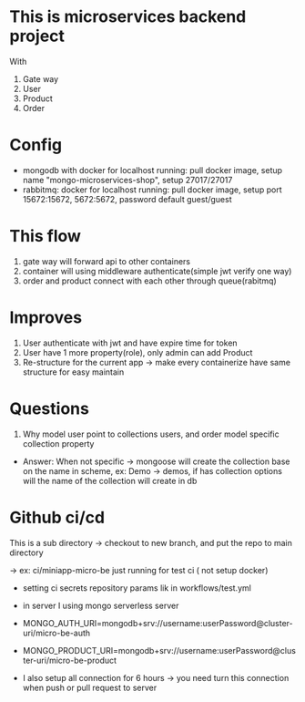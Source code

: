 # This is microservices backend project

With

1. Gate way
2. User
3. Product
4. Order

# Config

- mongodb with docker for localhost running: pull docker image, setup name "mongo-microservices-shop", setup 27017/27017
- rabbitmq: docker for localhost running: pull docker image, setup port 15672:15672, 5672:5672, password default guest/guest

# This flow

1. gate way will forward api to other containers
2. container will using middleware authenticate(simple jwt verify one way)
3. order and product connect with each other through queue(rabitmq)

# Improves

1. User authenticate with jwt and have expire time for token
2. User have 1 more property(role), only admin can add Product
3. Re-structure for the current app -> make every containerize have same structure for easy maintain

# Questions

1. Why model user point to collections users, and order model specific collection property

- Answer: When not specific -> mongoose will create the collection base on the name in scheme, ex: Demo -> demos, if has collection options will the name of the collection will create in db

# Github ci/cd

This is a sub directory -> checkout to new branch, and put the repo to main directory

-> ex: ci/miniapp-micro-be
just running for test ci ( not setup docker)

- setting ci secrets repository params lik in workflows/test.yml
- in server I using mongo serverless server
- MONGO_AUTH_URI=mongodb+srv://username:userPassword@cluster-uri/micro-be-auth

- MONGO_PRODUCT_URI=mongodb+srv://username:userPassword@cluster-uri/micro-be-product
- I also setup all connection for 6 hours -> you need turn this connection when push or pull request to server
